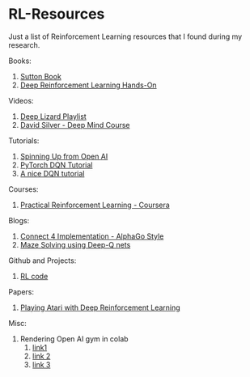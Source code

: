 # RL-Resources
Just a list of Reinforcement Learning resources that I found during my research. 

Books:

1. [Sutton Book](https://web.stanford.edu/class/psych209/Readings/SuttonBartoIPRLBook2ndEd.pdf)
2. [Deep Reinforcement Learning Hands-On](https://www.packtpub.com/in/data/deep-reinforcement-learning-hands-on-second-edition)
 
Videos:
1. [Deep Lizard Playlist](https://www.youtube.com/playli[st?list=PLZbbT5o_s2xoWNVdDudn51XM8lOuZ_Njv)
2. [David Silver - Deep Mind Course](https://www.youtube.com/playlist?list=PLqYmG7hTraZDM-OYHWgPebj2MfCFzFObQ)

Tutorials:
1. [Spinning Up from Open AI](https://spinningup.openai.com/en/latest/index.html)
2. [PyTorch DQN Tutorial](https://pytorch.org/tutorials/intermediate/reinforcement_q_learning.html)
3. [A nice DQN tutorial](https://towardsdatascience.com/qrash-course-deep-q-networks-from-the-ground-up-1bbda41d3677)

Courses:
1. [Practical Reinforcement Learning - Coursera](https://www.coursera.org/learn/practical-rl)

Blogs:
1. [Connect 4 Implementation - AlphaGo Style](https://towardsdatascience.com/from-scratch-implementation-of-alphazero-for-connect4-f73d4554002a)
2. [Maze Solving using Deep-Q nets](https://www.samyzaf.com/ML/rl/qmaze.html)

Github and Projects:
1. [RL code](https://github.com/rlcode/reinforcement-learning)

Papers:
1. [Playing Atari with Deep Reinforcement Learning](https://arxiv.org/pdf/1312.5602.pdf)

Misc:
1. Rendering Open AI gym in colab
   1. [link1](https://colab.research.google.com/drive/17RA_79Nh0VSxd6hzQd7h2RnNFLSlmYkh#scrollTo=uwRJBk_kxBnI)
   2. [link 2](https://colab.research.google.com/drive/12osEZByXOlGy8J-MSpkl3faObhzPGIrB#scrollTo=r5UoXTZPNdFE&forceEdit=true&sandboxMode=true)
   3. [link 3](https://star-ai.github.io/Rendering-OpenAi-Gym-in-Colaboratory/)
